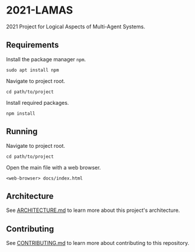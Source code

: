 # 2021-LAMAS

2021 Project for Logical Aspects of Multi-Agent Systems.

## Requirements

Install the package manager `npm`.

    sudo apt install npm

Navigate to project root.

    cd path/to/project

Install required packages.

    npm install

## Running

Navigate to project root.

    cd path/to/project

Open the main file with a web browser.

    <web-browser> docs/index.html

## Architecture

See [ARCHITECTURE.md](ARCHITECTURE.md) to learn more about this project's architecture.

## Contributing

See [CONTRIBUTING.md](CONTRIBUTING.md) to learn more about contributing to this repository.
